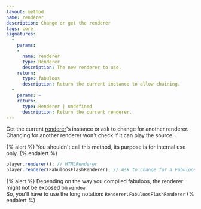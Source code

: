 ```yaml
---
layout: method
name: renderer
description: Change or get the renderer
tags: core
signatures:
  -
    params:
    -
      name: renderer
      type: Renderer
      description: The new renderer to use.
    return:
      type: fabuloos
      description: Return the current instance to allow chaining.
  -
    params: ~
    return:
      type: Renderer | undefined
      description: Return the current renderer.
---
```


Get the current [renderer](/documentation/renderers.html)'s instance or ask to change for another renderer.  
Changing for another renderer won't check if it can play the source.

{% alert %}
You shouldn't call this method, its purpose is for internal use only.
{% endalert %}

```js
player.renderer(); // HTMLRenderer
player.renderer(FabuloosFlashRenderer); // Ask to change for a FabuloosFlashRenderer (may or may not work)
```

{% alert %}
Depending on the way you compiled fabuloos, the renderer might not be exposed on `window`.  
So, you'll have to use the long notation: `Renderer.FabuloosFlashRenderer`
{% endalert %}